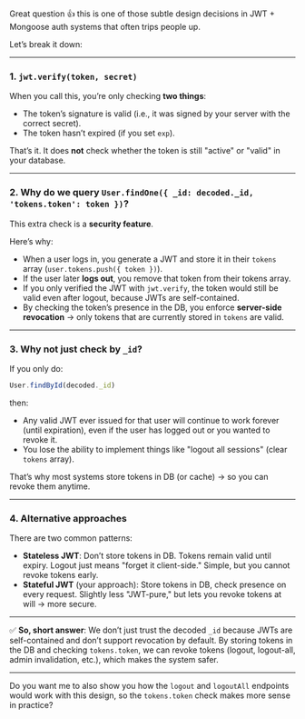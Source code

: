 Great question 👍 this is one of those subtle design decisions in JWT + Mongoose auth systems that often trips people up.

Let’s break it down:

---

### 1. `jwt.verify(token, secret)`

When you call this, you’re only checking **two things**:

* The token’s signature is valid (i.e., it was signed by your server with the correct secret).
* The token hasn’t expired (if you set `exp`).

That’s it.
It does **not** check whether the token is still "active" or "valid" in your database.

---

### 2. Why do we query `User.findOne({ _id: decoded._id, 'tokens.token': token })`?

This extra check is a **security feature**.

Here’s why:

* When a user logs in, you generate a JWT and store it in their `tokens` array (`user.tokens.push({ token })`).
* If the user later **logs out**, you remove that token from their tokens array.
* If you only verified the JWT with `jwt.verify`, the token would still be valid even after logout, because JWTs are self-contained.
* By checking the token’s presence in the DB, you enforce **server-side revocation** → only tokens that are currently stored in `tokens` are valid.

---

### 3. Why not just check by `_id`?

If you only do:

```js
User.findById(decoded._id)
```

then:

* Any valid JWT ever issued for that user will continue to work forever (until expiration), even if the user has logged out or you wanted to revoke it.
* You lose the ability to implement things like "logout all sessions" (clear `tokens` array).

That’s why most systems store tokens in DB (or cache) → so you can revoke them anytime.

---

### 4. Alternative approaches

There are two common patterns:

* **Stateless JWT**: Don’t store tokens in DB. Tokens remain valid until expiry. Logout just means "forget it client-side." Simple, but you cannot revoke tokens early.
* **Stateful JWT** (your approach): Store tokens in DB, check presence on every request. Slightly less "JWT-pure," but lets you revoke tokens at will → more secure.

---

✅ **So, short answer**:
We don’t just trust the decoded `_id` because JWTs are self-contained and don’t support revocation by default. By storing tokens in the DB and checking `tokens.token`, we can revoke tokens (logout, logout-all, admin invalidation, etc.), which makes the system safer.

---

Do you want me to also show you how the `logout` and `logoutAll` endpoints would work with this design, so the `tokens.token` check makes more sense in practice?
